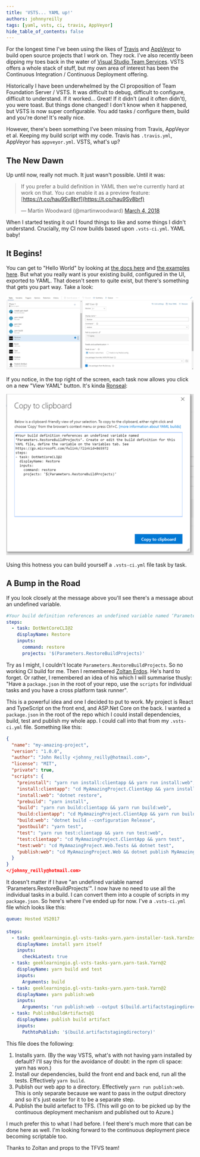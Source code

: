 ```yaml
---
title: 'VSTS... YAML up!'
authors: johnnyreilly
tags: [yaml, vsts, ci, travis, AppVeyor]
hide_table_of_contents: false
---
```


For the longest time I've been using the likes of [Travis](https://travis-ci.org/) and [AppVeyor](https://www.appveyor.com/) to build open source projects that I work on. They rock. I've also recently been dipping my toes back in the water of [Visual Studio Team Services](https://www.visualstudio.com/team-services/). VSTS offers a whole stack of stuff, but my own area of interest has been the Continuous Integration / Continuous Deployment offering.

Historically I have been underwhelmed by the CI proposition of Team Foundation Server / VSTS. It was difficult to debug, difficult to configure, difficult to understand. If it worked... Great! If it didn't (and it often didn't), you were toast. But things done changed! I don't know when it happened, but VSTS is now super configurable. You add tasks / configure them, build and you're done! It's really nice.

However, there's been something I've been missing from Travis, AppVeyor et al. Keeping my build script with my code. Travis has `.travis.yml`, AppVeyor has `appveyor.yml`. VSTS, what's up?

## The New Dawn

Up until now, really not much. It just wasn't possible. Until it was:

> If you prefer a build definition in YAML then we’re currently hard at work on that. You can enable it as a preview feature: [https://t.co/hau9Sv8brf](https://t.co/hau9Sv8brf)
>
> — Martin Woodward (@martinwoodward) [March 4, 2018](https://twitter.com/martinwoodward/status/970250739510534144?ref_src=twsrc%5Etfw)

<script async="" src="https://platform.twitter.com/widgets.js" charSet="utf-8"></script>

When I started testing it out I found things to like and some things I didn't understand. Crucially, my CI now builds based upon `.vsts-ci.yml`. YAML baby!

## It Begins!

You can get to "Hello World" by looking at [the docs here](https://docs.microsoft.com/en-us/vsts/pipelines/build/yaml?view=vsts) and [the examples here](https://github.com/Microsoft/vsts-agent/blob/master/docs/preview/yamlgettingstarted/index.md). But what you really want is your existing build, configured in the UI, exported to YAML. That doesn't seem to quite exist, but there's something that gets you part way. Take a look:

![screenshot of restore task in VSTS](vsts-screenshot-of-restore-task.webp)

If you notice, in the top right of the screen, each task now allows you click on a new "View YAML" button. It's kinda [Ronseal](https://en.wikipedia.org/wiki/Ronseal):

![screenshot of copy to clipboard in VSTS](vsts-screenshot-of-copy-to-clipboard.png)

Using this hotness you can build yourself a `.vsts-ci.yml` file task by task.

## A Bump in the Road

If you look closely at the message above you'll see there's a message about an undefined variable.

```yml
#Your build definition references an undefined variable named ‘Parameters.RestoreBuildProjects’. Create or edit the build definition for this YAML file, define the variable on the Variables tab. See https://go.microsoft.com/fwlink/?linkid=865972
steps:
  - task: DotNetCoreCLI@2
    displayName: Restore
    inputs:
      command: restore
      projects: '$(Parameters.RestoreBuildProjects)'
```

Try as I might, I couldn't locate `Parameters.RestoreBuildProjects`. So no working CI build for me. Then I remembered [Zoltan Erdos](https://github.com/zerdos). He's hard to forget. Or rather, I remembered an idea of his which I will summarise thusly: "Have a `package.json` in the root of your repo, use the `scripts` for individual tasks and you have a cross platform task runner".

This is a powerful idea and one I decided to put to work. My project is React and TypeScript on the front end, and ASP.Net Core on the back. I wanted a `package.json` in the root of the repo which I could install dependencies, build, test and publish my whole app. I could call into that from my `.vsts-ci.yml` file. Something like this:

```json
{
  "name": "my-amazing-project",
  "version": "1.0.0",
  "author": "John Reilly <johnny_reilly@hotmail.com>",
  "license": "MIT",
  "private": true,
  "scripts": {
    "preinstall": "yarn run install:clientapp && yarn run install:web",
    "install:clientapp": "cd MyAmazingProject.ClientApp && yarn install",
    "install:web": "dotnet restore",
    "prebuild": "yarn install",
    "build": "yarn run build:clientapp && yarn run build:web",
    "build:clientapp": "cd MyAmazingProject.ClientApp && yarn run build",
    "build:web": "dotnet build --configuration Release",
    "postbuild": "yarn test",
    "test": "yarn run test:clientapp && yarn run test:web",
    "test:clientapp": "cd MyAmazingProject.ClientApp && yarn test",
    "test:web": "cd MyAmazingProject.Web.Tests && dotnet test",
    "publish:web": "cd MyAmazingProject.Web && dotnet publish MyAmazingProject.Web.csproj --configuration Release"
  }
}
</johnny_reilly@hotmail.com>
```

It doesn't matter if I have "an undefined variable named ‘Parameters.RestoreBuildProjects’". I now have no need to use all the individual tasks in a build. I can convert them into a couple of scripts in my `package.json`. So here's where I've ended up for now. I've a `.vsts-ci.yml` file which looks like this:

```yml
queue: Hosted VS2017

steps:
  - task: geeklearningio.gl-vsts-tasks-yarn.yarn-installer-task.YarnInstaller@2
    displayName: install yarn itself
    inputs:
      checkLatest: true
  - task: geeklearningio.gl-vsts-tasks-yarn.yarn-task.Yarn@2
    displayName: yarn build and test
    inputs:
      Arguments: build
  - task: geeklearningio.gl-vsts-tasks-yarn.yarn-task.Yarn@2
    displayName: yarn publish:web
    inputs:
      Arguments: 'run publish:web --output $(build.artifactstagingdirectory)/MyAmazingProject'
  - task: PublishBuildArtifacts@1
    displayName: publish build artifact
    inputs:
      PathtoPublish: '$(build.artifactstagingdirectory)'
```

This file does the following:

1. Installs yarn. (By the way VSTS, what's with not having yarn installed by default? I'll say this for the avoidance of doubt: in the npm cli space: yarn has won.)
2. Install our dependencies, build the front end and back end, run all the tests. Effectively `yarn build`.
3. Publish our web app to a directory. Effectively `yarn run publish:web`. This is only separate because we want to pass in the output directory and so it's just easier for it to be a separate step.
4. Publish the build artefact to TFS. (This will go on to be picked up by the continuous deployment mechanism and published out to Azure.)

I much prefer this to what I had before. I feel there's much more that can be done here as well. I'm looking forward to the continuous deployment piece becoming scriptable too.

Thanks to Zoltan and props to the TFVS team!
